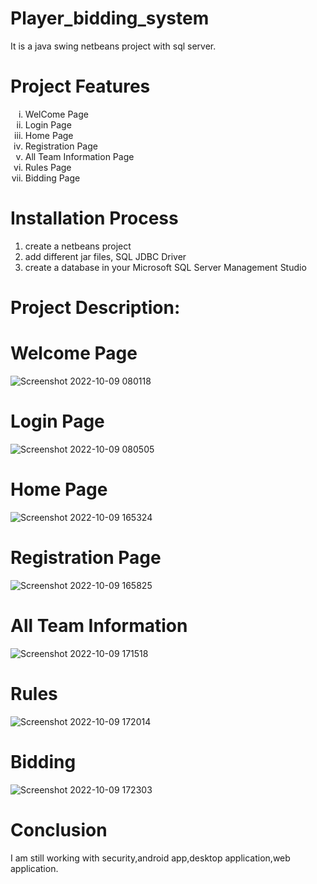 # Player_bidding_system
<hl>
<p>It is a  java swing netbeans project with sql server.</p>

# Project Features
<hl>
  <ol type="i">
    <li>WelCome Page</li>
    <li>Login Page</li>
    <li>Home Page</li>
    <li>Registration Page</li>
    <li>All Team Information Page</li>
    <li>Rules Page</li>
    <li>Bidding Page</li>
  </ol>

# Installation Process
<hl>
  <hl>
  <ol>
    <li>create a netbeans  project</li>
    <li>add  different jar files, SQL JDBC Driver</li>
    <li>create a database in your Microsoft SQL Server Management Studio </li>
</ol>
    
# Project Description:
 <hl>
   
# Welcome Page
  
![Screenshot 2022-10-09 080118](https://user-images.githubusercontent.com/56682452/194734110-6c7c041c-e872-4fea-9edc-4a40b7539422.png)

# Login  Page
![Screenshot 2022-10-09 080505](https://user-images.githubusercontent.com/56682452/194734209-75805322-12b9-4218-8c12-d46f0d40b5c1.png)
 
# Home Page    
![Screenshot 2022-10-09 165324](https://user-images.githubusercontent.com/56682452/194753533-94f92bbd-cf35-469a-a18a-d40ba174c8a6.png)
# Registration Page
![Screenshot 2022-10-09 165825](https://user-images.githubusercontent.com/56682452/194753696-ad21f9b3-a907-42ff-a55c-18018ee826a5.png)
# All Team Information
![Screenshot 2022-10-09 171518](https://user-images.githubusercontent.com/56682452/194753839-1a682b16-170e-4227-bfe0-37a51c611941.png)
# Rules
![Screenshot 2022-10-09 172014](https://user-images.githubusercontent.com/56682452/194754017-87a10ace-0293-4e79-bae7-2fd5fbb56214.png)
# Bidding
![Screenshot 2022-10-09 172303](https://user-images.githubusercontent.com/56682452/194754149-64352ae3-8ddb-4337-b17a-56e6e5f363ac.png)
# Conclusion
 <hl>
 <p> I am still working with security,android app,desktop application,web application.</p>
